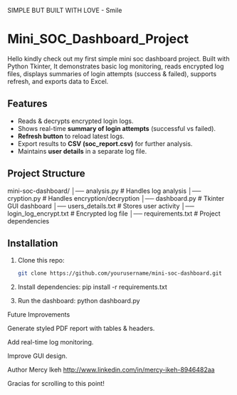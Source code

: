 SIMPLE BUT BUILT WITH LOVE - Smile

# Mini_SOC_Dashboard_Project
Hello kindly check out my first simple mini soc dashboard project.
Built with Python Tkinter, It demonstrates basic log monitoring, reads encrypted log files, displays summaries of login attempts (success & failed), supports refresh, and exports data to Excel.


## Features
- Reads & decrypts encrypted login logs.  
- Shows real-time **summary of login attempts** (successful vs failed).  
- **Refresh button** to reload latest logs.  
- Export results to **CSV (soc_report.csv)** for further analysis.  
- Maintains **user details** in a separate log file.  



## Project Structure
mini-soc-dashboard/
│── analysis.py # Handles log analysis
│── cryption.py # Handles encryption/decryption
│── dashboard.py # Tkinter GUI dashboard
│── users_details.txt # Stores user activity
│── login_log_encrypt.txt # Encrypted log file
│── requirements.txt # Project dependencies


## Installation
1. Clone this repo:
   ```bash
   git clone https://github.com/yourusername/mini-soc-dashboard.git
   
2. Install dependencies:
    pip install -r requirements.txt

3. Run the dashboard:
   python dashboard.py


Future Improvements

Generate styled PDF report with tables & headers.

Add real-time log monitoring.

Improve GUI design.



Author
Mercy Ikeh
http://www.linkedin.com/in/mercy-ikeh-8946482aa

Gracias for scrolling to this point!

